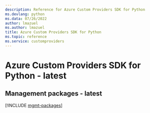 ```yaml
---
description: Reference for Azure Custom Providers SDK for Python
ms.devlang: python
ms.data: 07/26/2022
author: lmazuel
ms.author: lmazuel
title: Azure Custom Providers SDK for Python
ms.topic: reference
ms.service: customproviders
---
```

# Azure Custom Providers SDK for Python - latest

## Management packages - latest
[!INCLUDE [mgmt-packages](custom-providers-mgmt-index.md)]